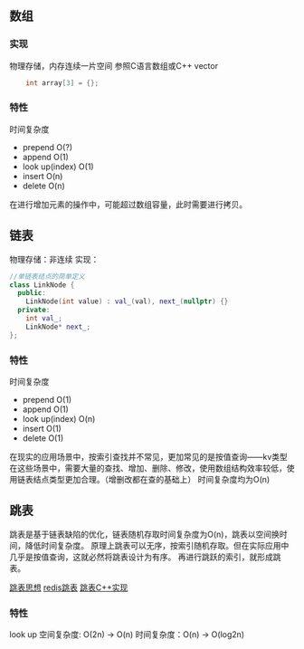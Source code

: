## 数组
### 实现
物理存储，内存连续一片空间
参照C语言数组或C++ vector
```cpp
    int array[3] = {};
```

### 特性
时间复杂度
* prepend           O(?)
* append            O(1)
* look up(index)    O(1)  
* insert            O(n)
* delete            O(n)

在进行增加元素的操作中，可能超过数组容量，此时需要进行拷贝。
## 链表
物理存储：非连续
实现：
```cpp
//单链表结点的简单定义
class LinkNode {
  public:
    LinkNode(int value) : val_(val), next_(nullptr) {}
  private:
    int val_;
    LinkNode* next_;
};
```
### 特性
时间复杂度
* prepend           O(1)
* append            O(1)
* look up(index)    O(n)  
* insert            O(1)
* delete            O(1)

在现实的应用场景中，按索引查找并不常见，更加常见的是按值查询——kv类型
在这些场景中，需要大量的查找、增加、删除、修改，使用数组结构效率较低，使用链表结点类型更加合理。（增删改都在查的基础上）
时间复杂度均为O(n)

## 跳表
跳表是基于链表缺陷的优化，链表随机存取时间复杂度为O(n)，跳表以空间换时间，降低时间复杂度。
原理上跳表可以无序，按索引随机存取。但在实际应用中几乎是按值查询，这就必然将跳表设计为有序。
再进行跳跃的索引，就形成跳表。

[跳表思想](https://lotabout.me/2018/skip-list/)
[redis跳表](https://redisbook.readthedocs.io/en/latest/internal-datastruct/skiplist.html)
[跳表C++实现](https://blog.csdn.net/weixin_44387066/article/details/90766034)

### 特性
look up
空间复杂度: O(2n) -> O(n)
时间复杂度：O(n) -> O(log2n)